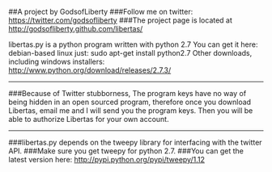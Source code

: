 ##A project by GodsofLiberty
###Follow me on twitter: https://twitter.com/godsofliberty
###The project page is located at http://godsofliberty.github.com/libertas/

libertas.py is a python program written with python 2.7
You can get it here: 
debian-based linux just: sudo apt-get install python2.7
Other downloads, including windows installers: http://www.python.org/download/releases/2.7.3/

***
###Because of Twitter stubborness, The program keys have no way of being hidden in an open sourced program, therefore once you download Libertas, email me and I will send you the program keys. Then you will be able to authorize Libertas for your own account.
***

###libertas.py depends on the tweepy library for interfacing with the twitter API.
###Make sure you get tweepy for python 2.7.
###You can get the latest version here: http://pypi.python.org/pypi/tweepy/1.12



